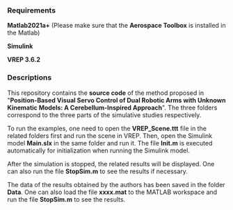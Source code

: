 ### Requirements

**Matlab2021a+** (Please make sure that the **Aerospace Toolbox** is installed in the Matlab)

**Simulink**

**VREP 3.6.2**

### Descriptions

This repository contains the **source code** of the method proposed in "**Position-Based Visual Servo Control of Dual Robotic Arms with Unknown Kinematic Models: A Cerebellum-Inspired Approach**". The three folders correspond to the three parts of the simulative studies respectively.

To run the examples, one need to open the **VREP_Scene.ttt** file in the related folders first and run the scene in VREP. Then, open the Simulink model **Main.slx** in the same folder and run it. The file **Init.m** is executed automatically for initialization when running the Simulink model. 

After the simulation is stopped, the related results will be displayed. One can also run the file **StopSim.m** to see the results if necessary.

The data of the results obtained by the authors has been saved in the folder **Data**. One can also load the file **xxxx.mat** to the MATLAB workspace and run the file **StopSim.m** to see the results.
